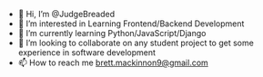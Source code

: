 - 👋 Hi, I’m @JudgeBreaded
- 👀 I’m interested in Learning Frontend/Backend Development
- 🌱 I’m currently learning Python/JavaScript/Django
- 💞️ I’m looking to collaborate on any student project to get some experience in software development 
- 📫 How to reach me brett.mackinnon9@gmail.com

<!---
JudgeBreaded/JudgeBreaded is a ✨ special ✨ repository because its `README.md` (this file) appears on your GitHub profile.
You can click the Preview link to take a look at your changes.
--->
